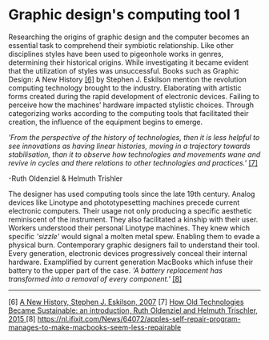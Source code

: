 # Graphic design's computing tool 1



Researching the origins of graphic design and the computer becomes an essential task to comprehend their symbiotic relationship. Like other disciplines styles have been used to pigeonhole works in genres, determining their historical origins. While investigating it became evident that the utilization of styles was unsuccessful. Books such as Graphic Design: A New History <a href="https://archive.org/details/graphicdesignnew00eski/page/n9/mode/2up" target=“_blank”>[6]</a> by Stephen J. Eskilson mention the revolution computing technology brought to the industry. Elaborating with artistic forms created during the rapid development of electronic devices. Failing to perceive how the machines’ hardware impacted stylistic choices. Through categorizing works according to the computing tools that facilitated their creation, the influence of the equipment begins to emerge.

*'From the perspective of the history of technologies, then it is less helpful to see innovations as having linear histories, moving in a trajectory towards stabilisation, than it to observe how technologies and movements wane and revive in cycles and there relations to other technologies and practices.'* <a href="https://www.berghahnbooks.com/downloads/intros/OldenzielCycling_intro.pdf" target=“_blank”>[7]</a>

-Ruth Oldenziel & Helmuth Trishler  

The designer has used computing tools since the late 19th century. Analog devices like Linotype and phototypesetting machines precede current electronic computers. Their usage not only producing a specific aesthetic reminiscent of the instrument. They also facilitated a kinship with their user. Workers understood their personal Linotype machines. They knew which specific *'sizzle'* would signal a molten metal spew. Enabling them to evade a physical burn. Contemporary graphic designers fail to understand their tool. Every generation, electronic devices progressively conceal their internal hardware. Examplified by current generation MacBooks which infuse their battery to the upper part of the case. *'A battery replacement has transformed into a removal of every component.'* <a href="https://nl.ifixit.com/News/64072/apples-self-repair-program-manages-to-make-macbooks-seem-less-repairable" target=“_blank”>[8]</a> 

___

[6] <a href="https://archive.org/details/graphicdesignnew00eski/page/n9/mode/2up" target=“_blank”> A New History, Stephen J. Eskilson, 2007</a>
[7] <a href="https://www.berghahnbooks.com/downloads/intros/OldenzielCycling_intro.pdf" target=“_blank”> How Old Technologies Became Sustainable: an introduction, Ruth Oldenziel and Helmuth Trischler, 2015 </a>
[8] https://nl.ifixit.com/News/64072/apples-self-repair-program-manages-to-make-macbooks-seem-less-repairable

